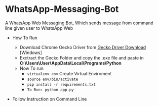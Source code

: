 # WhatsApp-Messaging-Bot
A WhatsApp Web Messaging Bot, Which sends message from command line given user to WhatsApp Web 

* How To Run
  * Download Chrome Gecko Driver from [Gecko Driver Download](https://chromedriver.chromium.org/downloads)
  [Windows]
  * Exctract the Gecko Folder and copy  the .exe file and paste in **C:\Users\User\AppData\Local\Programs\Python** 
  * Now To run  
    * `virtualenv env` Create Virtual Enviroment
    * `source env/bin/activate`
    * `pip install -r requirements.txt`
    * `To Run: python app.py`
    
* Follow Instruction on Command Line